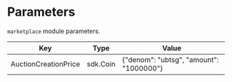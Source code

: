 # Parameters

`marketplace` module parameters.

| Key                  | Type     | Value                                   |
| -------------------- | -------- | --------------------------------------- |
| AuctionCreationPrice | sdk.Coin | {"denom": "ubtsg", "amount": "1000000"} |

